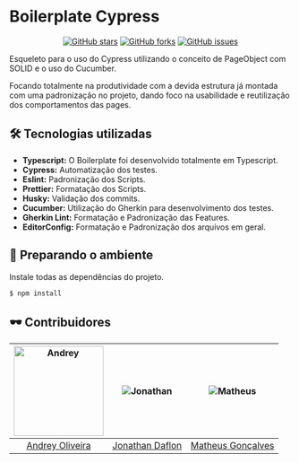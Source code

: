 # Boilerplate Cypress

<p align="center">
  <a href="https://github.com/MGMAdvance/boilerplate-cypress/network"><img src="https://img.shields.io/github/stars/MGMAdvance/boilerplate-cypress.svg?logo=verizon&color=4D8C6F" alt="GitHub stars" /></a>
  <a href="https://github.com/MGMAdvance/boilerplate-cypress/network"><img src="https://img.shields.io/github/forks/MGMAdvance/boilerplate-cypress.svg?logo=github&color=38A3A5" alt="GitHub forks" /></a>
  <a href="https://github.com/MGMAdvance/boilerplate-cypress/issues"><img src="https://img.shields.io/github/issues/MGMAdvance/boilerplate-cypress.svg?logo=codeigniter&logoColor=FFFFFF" alt="GitHub issues" /></a>
</p>

Esqueleto para o uso do Cypress utilizando o conceito de PageObject com SOLID e o uso do Cucumber.

Focando totalmente na produtividade com a devida estrutura já montada com uma padronização no projeto, dando foco na usabilidade e reutilização dos comportamentos das pages.

## 🛠 Tecnologias utilizadas
- **Typescript:** O Boilerplate foi desenvolvido totalmente em Typescript.
- **Cypress:** Automatização dos testes.
- **Eslint:** Padronização dos Scripts.
- **Prettier:** Formatação dos Scripts.
- **Husky:** Validação dos commits.
- **Cucumber:** Utilização do Gherkin para desenvolvimento dos testes.
- **Gherkin Lint:** Formatação e Padronização das Features.
- **EditorConfig:** Formatação e Padronização dos arquivos em geral.

## 📖 Preparando o ambiente
Instale todas as dependências do projeto.
```sh
$ npm install
```

## 🕶 Contribuidores
| <img src="https://avatars1.githubusercontent.com/u/33119304?s=160&v=4" alt="Andrey" width="160" /> | ![Jonathan](https://avatars3.githubusercontent.com/u/57598746?s=160&v=4) | ![Matheus](https://avatars0.githubusercontent.com/u/20846871?s=160&v=4) | 
|:-----------------------------------------------------------------------:|:-----------------------------------------------------------------------:|:-----------------------------------------------------------------------:|
| [Andrey Oliveira](https://github.com/andreyoli) | [Jonathan Daflon](https://github.com/JonathanDaflon) | [Matheus Gonçalves](https://github.com/MGMAdvance) | 
